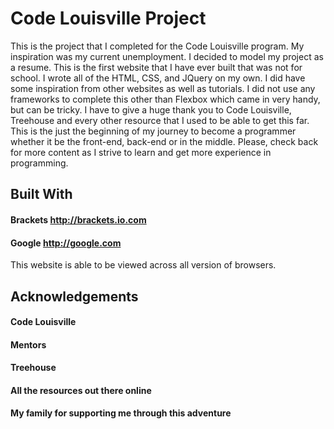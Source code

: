 # Code Louisville Project #

This is the project that I completed for the Code Louisville program.  My inspiration was my current unemployment.  I decided to model my project as a resume.  This is the first website that I have ever built that was not for school.  I wrote all of the HTML, CSS, and JQuery on my own.  I did have some inspiration from other websites as well as tutorials.  I did not use any frameworks to complete this other than Flexbox which came in very handy, but can be tricky.  I have to give a huge thank you to Code Louisville, Treehouse and every other resource that I used to be able to get this far.  This is the just the beginning of my journey to become a programmer whether it be the front-end, back-end or in the middle.  Please, check back for more content as I strive to learn and get more experience in programming.

## Built With ##

#### Brackets http://brackets.io.com
#### Google http://google.com

This website is able to be viewed across all version of browsers.

## Acknowledgements ##

#### Code Louisville
#### Mentors
#### Treehouse 
#### All the resources out there online
#### My family for supporting me through this adventure